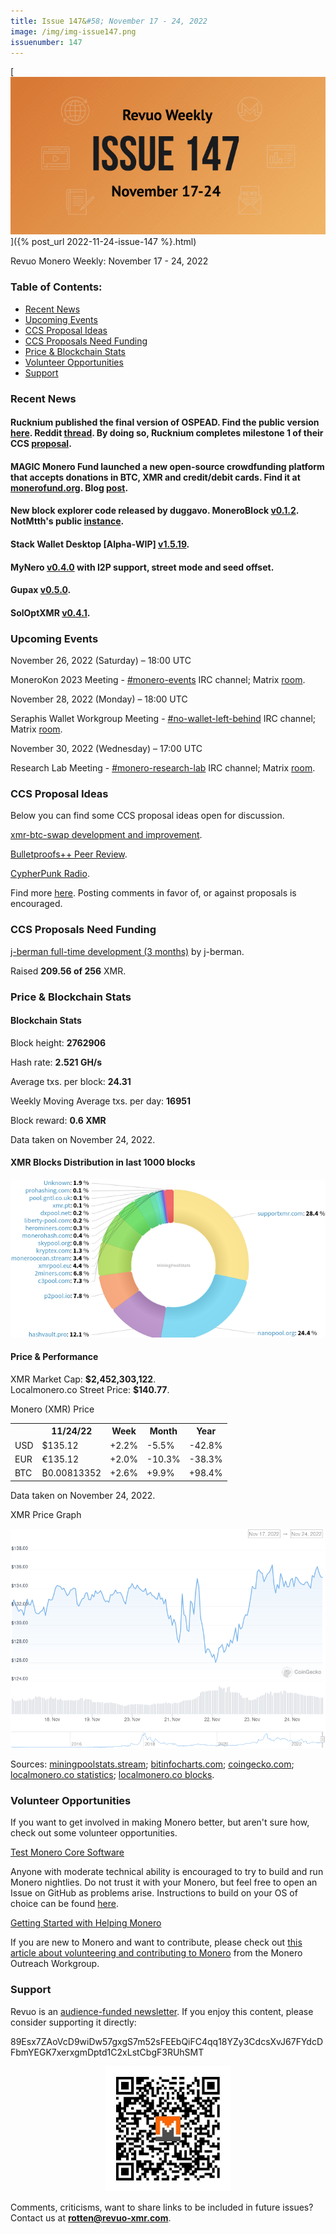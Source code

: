 ```yaml
---
title: Issue 147&#58; November 17 - 24, 2022
image: /img/img-issue147.png
issuenumber: 147
---
```

[<img src="/img/img-issue147.png" alt="Revuo Monero Weekly #147 Slide" class="img-lead">]({% post_url 2022-11-24-issue-147 %}.html)

<p class="text-lead">Revuo Monero Weekly: November 17 - 24, 2022</p>
<!--more-->

<h3>Table of Contents:</h3>
<ul class="contents">
    <li><a href="#news">Recent News</a></li>
    <li><a href="#events">Upcoming Events</a></li>
    <li><a href="#ideas">CCS Proposal Ideas</a></li>
    <li><a href="#proposals">CCS Proposals Need Funding</a></li>
    <li><a href="#stats">Price & Blockchain Stats</a></li>
    <li><a href="#volunteer">Volunteer Opportunities</a></li>
    <li><a href="#support">Support</a></li>
</ul>

<h3 id="news">Recent News</h3>

<div class="newsbyte">
    <h4>Rucknium published the final version of OSPEAD. Find the public version <a href="https://raw.githubusercontent.com/Rucknium/OSPEAD/main/OSPEAD-Fully-Specified-Estimation-Plan-PUBLIC.pdf" target="_blank">here</a>. Reddit <a href="https://teddit.adminforge.de/r/Monero/comments/yyohle/progress_report_on_ospead_fortifying_monero/" target="_blank">thread</a>. By doing so, Rucknium completes milestone 1 of their CCS <a href="https://repo.getmonero.org/monero-project/ccs-proposals/-/merge_requests/255" target="_blank">proposal</a>.</h4>
</div>

<div class="newsbyte">
    <h4>MAGIC Monero Fund launched a new open-source crowdfunding platform that accepts donations in BTC, XMR and credit/debit cards. Find it at <a href="https://monerofund.org/" target="_blank">monerofund.org</a>. Blog <a href="https://magicgrants.org/MAGIC-Monero-Fund-Launches-FOSS-Crowdfunding-Platform/" target="_blank">post</a>.</h4>
</div>

<div class="newsbyte">
    <h4>New block explorer code released by duggavo. MoneroBlock <a href="https://github.com/duggavo/MoneroBlock/releases/tag/v0.1.2" target="_blank">v0.1.2</a>. NotMtth's public <a href="https://moneroblock.notmtth.xyz/" target="_blank">instance</a>.</h4>
</div>

<div class="newsbyte">
    <h4>Stack Wallet Desktop [Alpha-WIP] <a href="https://github.com/cypherstack/stack_wallet/releases/tag/build_0091" target="_blank">v1.5.19</a>.</h4>
</div>

<div class="newsbyte">
    <h4>MyNero <a href="https://github.com/mj-xmr/SolOptXMR/releases/tag/v0.4.1" target="_blank">v0.4.0</a> with I2P support, street mode and seed offset.</h4>
</div>

<div class="newsbyte">
    <h4>Gupax <a href="https://github.com/hinto-janaiyo/gupax/releases/tag/v0.5.0" target="_blank">v0.5.0</a>.</h4>
</div>

<div class="newsbyte">
    <h4>SolOptXMR <a href="https://github.com/mj-xmr/SolOptXMR/releases/tag/v0.4.1" target="_blank">v0.4.1</a>.</h4>
</div>

<h3 id="events">Upcoming Events</h3>

<div class="event">
    <p class="date" markdown="1">November 26, 2022 (Saturday) – 18:00 UTC</p>
    <p markdown="1">MoneroKon 2023 Meeting - <a href="irc://irc.libera.chat/#monero-events" target="_blank">#monero-events</a> IRC channel; Matrix <a href="https://matrix.to/#/#monero-events:monero.social" target="_blank">room</a>.</p>
</div>

<div class="event">
    <p class="date" markdown="1">November 28, 2022 (Monday) – 18:00 UTC</p>
    <p markdown="1">Seraphis Wallet Workgroup Meeting - <a href="irc://irc.libera.chat/#no-wallet-left-behind" target="_blank">#no-wallet-left-behind</a> IRC channel; Matrix <a href="https://matrix.to/#/#no-wallet-left-behind-2:haveno.network" target="_blank">room</a>.</p>
</div>

<div class="event">
    <p class="date" markdown="1">November 30, 2022 (Wednesday) – 17:00 UTC</p>
    <p markdown="1">Research Lab Meeting - <a href="irc://irc.libera.chat/#monero-research-lab" target="_blank">#monero-research-lab</a> IRC channel; Matrix <a href="https://matrix.to/#/#monero-research-lab:monero.social" target="_blank">room</a>.</p>
</div>

<h3 id="ideas">CCS Proposal Ideas</h3>

<p>Below you can find some CCS proposal ideas open for discussion.</p>

<div class="proposal">
<p><a href="https://repo.getmonero.org/monero-project/ccs-proposals/-/merge_requests/355" target="_blank">xmr-btc-swap development and improvement</a>.</p>
</div>

<div class="proposal">
<p><a href="https://repo.getmonero.org/monero-project/ccs-proposals/-/merge_requests/358" target="_blank">Bulletproofs++ Peer Review</a>.</p>
</div>

<div class="proposal">
<p><a href="https://repo.getmonero.org/monero-project/ccs-proposals/-/merge_requests/357" target="_blank">CypherPunk Radio</a>.</p>
</div>

<div class="proposal">
<p>Find more <a href="https://ccs.getmonero.org/ideas/" target="_blank">here</a>. Posting comments in favor of, or against proposals is encouraged.</p>
</div>

<h3 id="proposals">CCS Proposals Need Funding</h3>

<div class="proposal">
    <p><a href="https://ccs.getmonero.org/proposals/j-berman-3months-full-time-4.html" target="_blank">j-berman full-time development (3 months)</a> by j-berman.</p>
    <p>Raised <b>209.56 of 256</b> XMR.</p>
</div>

<h3 id="stats">Price & Blockchain Stats</h3>

<h4 class="stat">Blockchain Stats</h4>

<div class="bcstats">
    <p>Block height: <b>2762906</b></p>
    <p>Hash rate: <b>2.521 GH/s</b></p>
    <p>Average txs. per block: <b>24.31</b></p>
    <p>Weekly Moving Average txs. per day: <b>16951</b></p>
    <p>Block reward: <b>0.6 XMR</b></p>
</div>
<p class="note">Data taken on November 24, 2022.</p>

<h4 class="stat">XMR Blocks Distribution in last 1000 blocks</h4>
<p><img src="/img/hashrate-pool-distribution-1124.png" alt="Hashrate Pool Distribution Pie Chart"/></p>

<h4 class="stat" id="price-stat">Price & Performance</h4>

<div class="price-intro">XMR Market Cap: <b>$2,452,303,122</b>.<br/>Localmonero.co Street Price: <b>$140.77</b>.</div>

<p class="table-title">Monero (XMR) Price</p>
<table class="price-table">
  <tr class="row1">
    <th></th>
    <th>11/24/22</th>
    <th>Week</th>
    <th>Month</th>
    <th>Year</th>
  </tr>
  <tr>
    <td data-th="XMR to">USD</td>
    <td data-th="11/24/22">$135.12</td>
    <td data-th="Week" class="green">+2.2%</td>
    <td data-th="Month" class="red">-5.5%</td>
    <td data-th="Year" class="red">-42.8%</td>
  </tr>
  <tr class="row3">
    <td data-th="XMR to">EUR</td>
    <td data-th="11/24/22">€135.12</td>
    <td data-th="Week" class="green">+2.0%</td>
    <td data-th="Month" class="red">-10.3%</td>
    <td data-th="Year" class="red">-38.3%</td>
  </tr>
  <tr>
    <td data-th="XMR to">BTC</td>
    <td data-th="11/24/22">₿0.00813352</td>
    <td data-th="Week" class="green">+2.6%</td>
    <td data-th="Month" class="green">+9.9%</td>
    <td data-th="Year" class="green">+98.4%</td>
  </tr>
</table>
<p class="note">Data taken on November 24, 2022.</p>

<p class="table-title">XMR Price Graph</p>

![XMR Price Graph 11/17/22-11/24/22](/img/weekly-chart-1124.png "XMR Price Graph 11/17/22-11/24/22")

Sources: <a href="https://miningpoolstats.stream/monero" target="_blank">miningpoolstats.stream</a>; <a href="https://bitinfocharts.com/monero/" target="_blank">bitinfocharts.com</a>; <a href="https://www.coingecko.com/en/coins/monero" target="_blank">coingecko.com</a>; <a href="https://localmonero.co/statistics" target="_blank">localmonero.co statistics</a>; <a href="https://localmonero.co/blocks" target="_blank">localmonero.co blocks</a>.

<h3 id="volunteer">Volunteer Opportunities</h3>

<p>If you want to get involved in making Monero better, but aren't sure how, check out some volunteer opportunities.</p>

<div class="newsbyte">
    <p class="date"><a href="https://github.com/monero-project/monero" target="_blank">Test Monero Core Software</a></p>
    <p>Anyone with moderate technical ability is encouraged to try to build and run Monero nightlies. Do not trust it with your Monero, but feel free to open an Issue on GitHub as problems arise. Instructions to build on your OS of choice can be found <a href="https://github.com/monero-project/monero#compiling-monero-from-source" target="_blank">here</a>. </p>
</div>

<div class="newsbyte">
    <p class="date"><a href="https://github.com/monero-project/monero" target="_blank">Getting Started with Helping Monero</a></p>
    <p>If you are new to Monero and want to contribute, please check out <a href="https://www.monerooutreach.org/stories/getting-started-helping-monero.php" target="_blank">this article about volunteering and contributing to Monero</a> from the Monero Outreach Workgroup. </p>
</div>

<h3 id="support">Support</h3>

<p markdown="1">Revuo is an <a href="https://revuo-xmr.com/support/">audience-funded newsletter</a>. If you enjoy this content, please consider supporting it directly:</p>

<p class="address" markdown="1">89Esx7ZAoVcD9wiDw57gxgS7m52sFEEbQiFC4qq18YZy3CdcsXvJ67FYdcDFbmYEGK7xerxgmDptd1C2xLstCbgF3RUhSMT</p>

<p><center><a href="monero:89Esx7ZAoVcD9wiDw57gxgS7m52sFEEbQiFC4qq18YZy3CdcsXvJ67FYdcDFbmYEGK7xerxgmDptd1C2xLstCbgF3RUhSMT" class="qr"><img src="/img/donate-monero.jpg" style="max-width: 200px;"/></a></center></p>

Comments, criticisms, want to share links to be included in future issues? Contact us at **rotten@revuo-xmr.com**.
